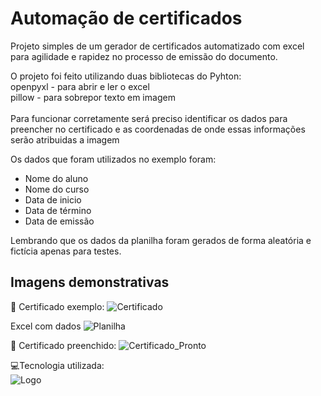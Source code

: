 
# Automação de certificados

Projeto simples de um gerador de certificados automatizado com excel para agilidade e rapidez no processo de emissão do documento.

O projeto foi feito utilizando duas bibliotecas do Pyhton:<br>
openpyxl - para abrir e ler o excel<br>
pillow - para sobrepor texto em imagem<br><br>
Para funcionar corretamente será preciso identificar os dados para preencher no certificado e as coordenadas de onde essas informações serão atribuidas a imagem

Os dados que foram utilizados no exemplo foram:

- Nome do aluno
- Nome do curso
- Data de inicio
- Data de término
- Data de emissão

Lembrando que os dados da planilha foram gerados de forma aleatória e fictícia apenas para testes.


## Imagens demonstrativas

📄 Certificado exemplo:
![Certificado](https://i.imgur.com/sV2afjR.png)

Excel com dados
![Planilha](https://i.imgur.com/RvlgnMp.png)

📄 Certificado preenchido:
![Certificado_Pronto](https://i.imgur.com/K7i0k9d.png)


 💻Tecnologia utilizada:<br>
![Logo](https://www.python.org/static/community_logos/python-logo.png)

